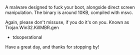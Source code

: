 A malware designed to fuck your boot, alongside direct screen manipulation.
The binary is around 10KB, compiled with msvc.

Again, please don't missuse, if you do it's on you. 
Known as Trojan.Win32.KillMBR.gen

- tdsoperational

Have a great day, and thanks for stopping by!
